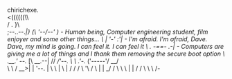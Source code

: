 chirichexe.                     
                   <((((((\\\               
                   /      . }\              
                   ;--..--._|}
(\                 '--/\--'  )              - Human being, Computer engineering student, film enjoyer and some other things...
 \\                | '-'  :'|               - I'm afraid. I'm afraid, Dave. Dave, my mind is going. I can feel it. I can feel it
  \\               . -==- .-|               - Computers are giving me a lot of things and I thank them removing the secure boot option
   \\               \.__.'   \--._
   [\\          __.--|       //  _/'--.
   \ \\       .'-._ ('-----'/ __/      \
    \ \\     /   __>|      | '--.       |
     \ \\   |   \   |     /    /       /
      \ '\ /     \  |     |  _/       /
       \  \       \ |     | /        /
        \  \      \        /-
